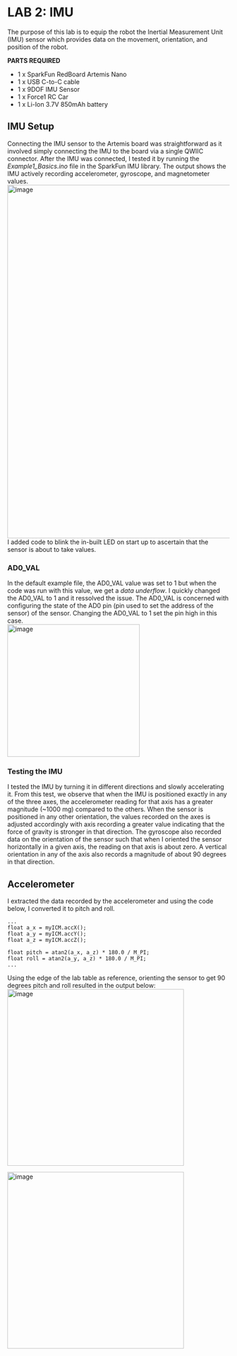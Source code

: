 
# LAB 2: IMU

The purpose of this lab is to equip the robot the Inertial Measurement Unit (IMU) sensor which provides data on the movement, orientation, and position of the robot. 

<b>PARTS REQUIRED</b> 
- 1 x SparkFun RedBoard Artemis Nano
- 1 x USB C-to-C cable
- 1 x 9DOF IMU Sensor 
- 1 x Force1 RC Car 
- 1 x Li-Ion 3.7V 850mAh battery

## IMU Setup 
Connecting the IMU sensor to the Artemis board was straightforward as it involved simply connecting the IMU to the board via a single QWIIC connector. After the IMU was connected, I tested it by running the <em>Example1_Basics.ino</em> file in the SparkFun IMU library. The output shows the IMU actively recording accelerometer, gyroscope, and magnetometer values. 
<img width="800" alt="image" src="https://github.com/edake1/ECE-4160-Dake.github.io/assets/74028493/49150357-e8a7-4e1f-848f-5e17649595ad">  
I added code to blink the in-built LED on start up to ascertain that the sensor is about to take values. 

### AD0_VAL
In the default example file, the AD0_VAL value was set to 1 but when the code was run with this value, we get a <em>data underflow</em>. I quickly changed the AD0_VAL to 1 and it ressolved the issue. The AD0_VAL is concerned with configuring the state of the AD0 pin (pin used to set the address of the sensor) of the sensor. Changing the AD0_VAL to 1 set the pin high in this case.  
<img width="300" alt="image" src="https://github.com/edake1/ECE-4160-Dake.github.io/assets/74028493/1c16fea4-c12d-4c58-8d62-4bf82b2d5493">  

### Testing the IMU
I tested the IMU by turning it in different directions and slowly accelerating it. From this test, we observe that when the IMU is positioned exactly in any of the three axes, the accelerometer reading for that axis has a greater magnitude (~1000 mg) compared to the others. When the sensor is positioned in any other orientation, the values recorded on the axes is adjusted accordingly with axis recording a greater value indicating that the force of gravity is stronger in that direction. 
The gyroscope also recorded data on the orientation of the sensor such that when I oriented the sensor horizontally in a given axis, the reading on that axis is about zero. A vertical orientation in any of the axis also records a magnitude of about 90 degrees in that direction. 


## Accelerometer  
I extracted the data recorded by the accelerometer and using the code below, I converted it to pitch and roll.
```
...
float a_x = myICM.accX(); 
float a_y = myICM.accY();
float a_z = myICM.accZ();

float pitch = atan2(a_x, a_z) * 180.0 / M_PI; 
float roll = atan2(a_y, a_z) * 180.0 / M_PI;
...
```
Using the edge of the lab table as reference, orienting the sensor to get 90 degrees pitch and roll resulted in the output below:  
<img width="400" alt="image" src="https://github.com/edake1/ECE-4160-Dake.github.io/assets/74028493/b18b5a0d-d5e2-4df9-878c-b83e2a2aea04">  

<img width="400" alt="image" src="https://github.com/edake1/ECE-4160-Dake.github.io/assets/74028493/13693d13-a2f3-4da1-b3d2-9041f1080a14">  





